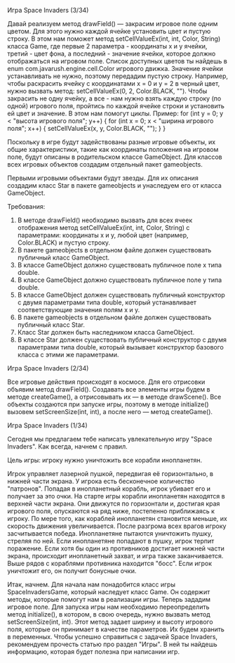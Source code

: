 Игра Space Invaders (3/34)

Давай реализуем метод drawField() &mdash; закрасим игровое поле одним цветом.
Для этого нужно каждой ячейке установить цвет и пустую строку. В этом нам поможет метод
setCellValueEx(int, int, Color, String) класса Game, где первые 2 параметра - координаты x и y ячейки,
третий - цвет фона, а последний - значение ячейки, которое должно отображаться на игровом поле.
Список доступных цветов ты найдешь в enum com.javarush.engine.cell.Color игрового движка.
Значение ячейки устанавливать не нужно, поэтому передадим пустую строку.
Например, чтобы раскрасить ячейку с координатами x = 0 и y = 2 в черный цвет, нужно вызвать метод:
setCellValueEx(0, 2, Color.BLACK, &quot;&quot;).
Чтобы закрасить не одну ячейку, а все - нам нужно взять каждую строку (по одной) игрового поля,
пройтись по каждой ячейке строки и установить ей цвет и значение.
В этом нам помогут циклы. Пример:
for (int y = 0; y &lt; &quot;высота игрового поля&quot;; y++) {
    for (int x = 0; x &lt; &quot;ширина игрового поля&quot;; x++) {
    setCellValueEx(x, y, Color.BLACK, &quot;&quot;);
    }
}

Поскольку в игре будут задействованы разные игровые объекты, их общие характеристики, такие как
координаты положения на игровом поле, будут описаны в родительском классе GameObject. Для классов
всех игровых объектов создадим отдельный пакет gameobjects.

Первыми игровыми объектами будут звезды. Для их описания создадим класс Star в пакете gameobjects и
унаследуем его от класса GameObject.


Требования:
1.	В методе drawField() необходимо вызвать для всех ячеек отображения метод setCellValueEx(int, int, Color, String) с параметрами: координаты x и y, любой цвет (например, Color.BLACK) и пустую строку.
2.	В пакете gameobjects в отдельном файле должен существовать публичный класс GameObject.
3.	В классе GameObject должно существовать публичное поле x типа double.
4.	В классе GameObject должно существовать публичное поле y типа double.
5.	В классе GameObject должен существовать публичный конструктор с двумя параметрами типа double, который устанавливает соответствующие значения полям x и y.
6.	В пакете gameobjects в отдельном файле должен существовать публичный класс Star.
7.	Класс Star должен быть наследником класса GameObject.
8.	В классе Star должен существовать публичный конструктор с двумя параметрами типа double, который вызывает конструктор базового класса с этими же параметрами.


Игра Space Invaders (2/34)

Все игровые действия происходят в космосе. Для его отрисовки объявим метод drawField().
Создавать все элементы игры будем в методе createGame(), а отрисовывать их &mdash; в методе drawScene().
Все объекты создаются при запуске игры, поэтому в методе initialize() вызовем
setScreenSize(int, int), а после него &mdash; метод createGame().



Игра Space Invaders (1/34)

Сегодня мы предлагаем тебе написать увлекательную игру "Space Invaders". Как всегда, начнем с правил.

Цель игры: игроку нужно уничтожить все корабли инопланетян.

Игрок управляет лазерной пушкой, передвигая её горизонтально, в нижней части экрана.
У игрока есть бесконечное количество &quot;патронов&quot;. Попадая в инопланетный корабль, игрок убивает его и получает за это очки.
На старте игры корабли инопланетян находятся в верхней части экрана. Они движутся по горизонтали и, достигая края
игрового поля, опускаются на ряд ниже, постепенно приближаясь к игроку.
По мере того, как кораблей инопланетян становится меньше, их скорость движения увеличивается.
После разгрома всех врагов игроку засчитывается победа.
Инопланетяне пытаются уничтожить пушку, стреляя по ней. Если инопланетяне попадают в пушку, игрок терпит поражение.
Если хотя бы один из противников достигает нижней части экрана, происходит инопланетный захват, и игра также заканчивается.
Выше рядов с кораблями противника находится &quot;босс&quot;. Если игрок уничтожит его, он получит бонусные очки.

Итак, начнем. Для начала нам понадобится класс игры SpaceInvadersGame, который наследует класс Game. Он содержит методы,
которые помогут нам в реализации игры. Теперь зададим игровое поле. Для запуска игры нам необходимо переопределить
метод initialize(), в котором, в свою очередь, нужно вызвать метод setScreenSize(int, int).
Этот метод задает ширину и высоту игрового поля, которые он принимает в качестве параметров. Их будем хранить в переменных.
Чтобы успешно справиться с задачей Space Invaders, рекомендуем прочесть статью про раздел &quot;Игры&quot;. В ней ты найдешь информацию,
которая будет полезна при написании игр.